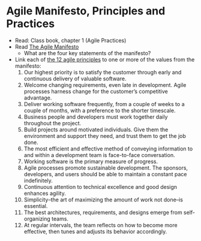# Agile Manifesto, Principles and Practices

- Read: Class book, chapter 1 (Agile Practices)
- Read [The Agile Manifesto](https://www.agilealliance.org/agile101/the-agile-manifesto/)
    - What are the four key statements of the manifesto?
- Link each of [the 12 agile principles](https://www.agilealliance.org/agile101/12-principles-behind-the-agile-manifesto/) to one or more of the values from the manifesto:
    1. Our highest priority is to satisfy the customer through early and continuous delivery of valuable software.
    2. Welcome changing requirements, even late in development. Agile processes harness change for the customer’s competitive advantage.
    3. Deliver working software frequently, from a couple of weeks to a couple of months, with a preference to the shorter timescale.
    4. Business people and developers must work together daily throughout the project.
    5. Build projects around motivated individuals. Give them the environment and support they need, and trust them to get the job done.
    6. The most efficient and effective method of conveying information to and within a development team is face-to-face conversation.
    7. Working software is the primary measure of progress.
    8. Agile processes promote sustainable development. The sponsors, developers, and users should be able to maintain a constant pace indefinitely.
    9. Continuous attention to technical excellence and good design enhances agility.
    10. Simplicity–the art of maximizing the amount of work not done–is essential.
    11. The best architectures, requirements, and designs emerge from self-organizing teams.
    12. At regular intervals, the team reflects on how to become more effective, then tunes and adjusts its behavior accordingly.
